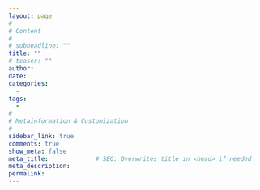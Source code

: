 ```yaml
---
layout: page
#
# Content
#
# subheadline: ""
title: ""
# teaser: ""
author:
date:
categories:
  - 
tags:
  - 
#
# Metainformation & Customization
#
sidebar_link: true
comments: true
show_meta: false
meta_title:             # SEO: Overwrites title in <head> if needed
meta_description:
permalink:
---
```


